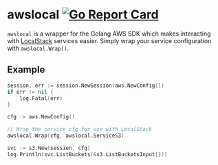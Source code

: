# awslocal [![Go Report Card](https://goreportcard.com/badge/github.com/kaperys/awslocal)](https://goreportcard.com/report/github.com/kaperys/awslocal)

`awslocal` is a wrapper for the Golang AWS SDK which makes interacting with [LocalStack](https://github.com/localstack/localstack) services easier. Simply wrap your service configuration with `awslocal.Wrap()`.

## Example

```go
session, err := session.NewSession(aws.NewConfig())
if err != nil {
    log.Fatal(err)
}

cfg := aws.NewConfig()

// Wrap the service cfg for use with LocalStack
awslocal.Wrap(cfg, awslocal.ServiceS3)

svc := s3.New(session, cfg)
log.Println(svc.ListBuckets(&s3.ListBucketsInput{}))
```
